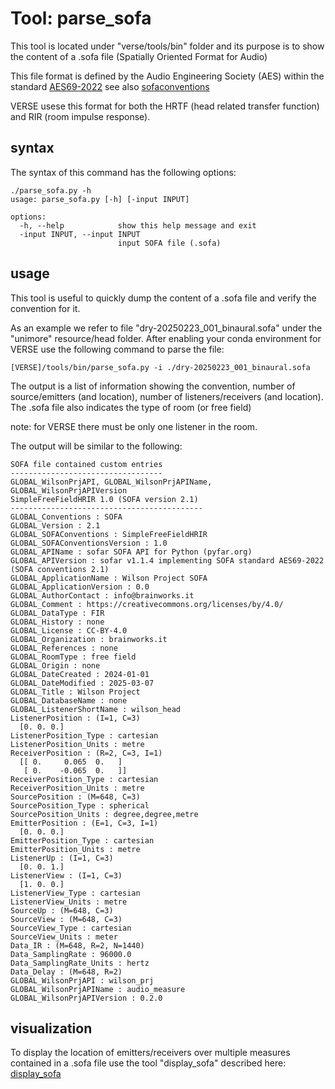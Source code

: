 # Tool: parse_sofa

This tool is located under "verse/tools/bin" folder and its purpose is to show the content of a .sofa file (Spatially Oriented Format for Audio)

This file format is defined by the Audio Engineering Society (AES) within the standard [AES69-2022](https://www.aes.org/publications/standards/search.cfm?docID=99) see also [sofaconventions](https://www.sofaconventions.org/mediawiki/index.php/SOFA_(Spatially_Oriented_Format_for_Acoustics))

VERSE usese this format for both the HRTF (head related transfer function) and RIR (room impulse response).

## syntax
The syntax of this command has the following options:

```
./parse_sofa.py -h
usage: parse_sofa.py [-h] [-input INPUT]

options:
  -h, --help            show this help message and exit
  -input INPUT, --input INPUT
                        input SOFA file (.sofa)
```

## usage
This tool is useful to quickly dump the content of a .sofa file and verify the convention for it.

As an example we refer to file "dry-20250223_001_binaural.sofa" under the "unimore" resource/head folder.
After enabling your conda environment for VERSE use the following command to parse the file:

```
[VERSE]/tools/bin/parse_sofa.py -i ./dry-20250223_001_binaural.sofa
```

The output is a list of information showing the convention, number of source/emitters (and location), number of listeners/receivers (and location). The .sofa file also indicates the type of room (or free field)

note: for VERSE there must be only one listener in the room.

The output will be similar to the following:

```
SOFA file contained custom entries
----------------------------------
GLOBAL_WilsonPrjAPI, GLOBAL_WilsonPrjAPIName, GLOBAL_WilsonPrjAPIVersion
SimpleFreeFieldHRIR 1.0 (SOFA version 2.1)
-------------------------------------------
GLOBAL_Conventions : SOFA
GLOBAL_Version : 2.1
GLOBAL_SOFAConventions : SimpleFreeFieldHRIR
GLOBAL_SOFAConventionsVersion : 1.0
GLOBAL_APIName : sofar SOFA API for Python (pyfar.org)
GLOBAL_APIVersion : sofar v1.1.4 implementing SOFA standard AES69-2022 (SOFA conventions 2.1)
GLOBAL_ApplicationName : Wilson Project SOFA
GLOBAL_ApplicationVersion : 0.0
GLOBAL_AuthorContact : info@brainworks.it
GLOBAL_Comment : https://creativecommons.org/licenses/by/4.0/
GLOBAL_DataType : FIR
GLOBAL_History : none
GLOBAL_License : CC-BY-4.0
GLOBAL_Organization : brainworks.it
GLOBAL_References : none
GLOBAL_RoomType : free field
GLOBAL_Origin : none
GLOBAL_DateCreated : 2024-01-01
GLOBAL_DateModified : 2025-03-07
GLOBAL_Title : Wilson Project
GLOBAL_DatabaseName : none
GLOBAL_ListenerShortName : wilson_head
ListenerPosition : (I=1, C=3)
  [0. 0. 0.]
ListenerPosition_Type : cartesian
ListenerPosition_Units : metre
ReceiverPosition : (R=2, C=3, I=1)
  [[ 0.     0.065  0.   ]
   [ 0.    -0.065  0.   ]]
ReceiverPosition_Type : cartesian
ReceiverPosition_Units : metre
SourcePosition : (M=648, C=3)
SourcePosition_Type : spherical
SourcePosition_Units : degree,degree,metre
EmitterPosition : (E=1, C=3, I=1)
  [0. 0. 0.]
EmitterPosition_Type : cartesian
EmitterPosition_Units : metre
ListenerUp : (I=1, C=3)
  [0. 0. 1.]
ListenerView : (I=1, C=3)
  [1. 0. 0.]
ListenerView_Type : cartesian
ListenerView_Units : metre
SourceUp : (M=648, C=3)
SourceView : (M=648, C=3)
SourceView_Type : cartesian
SourceView_Units : meter
Data_IR : (M=648, R=2, N=1440)
Data_SamplingRate : 96000.0
Data_SamplingRate_Units : hertz
Data_Delay : (M=648, R=2)
GLOBAL_WilsonPrjAPI : wilson_prj
GLOBAL_WilsonPrjAPIName : audio_measure
GLOBAL_WilsonPrjAPIVersion : 0.2.0
```

## visualization

To display the location of emitters/receivers over multiple measures contained in a .sofa file use the tool "display_sofa" described here: [display_sofa](display_sofa.md)
